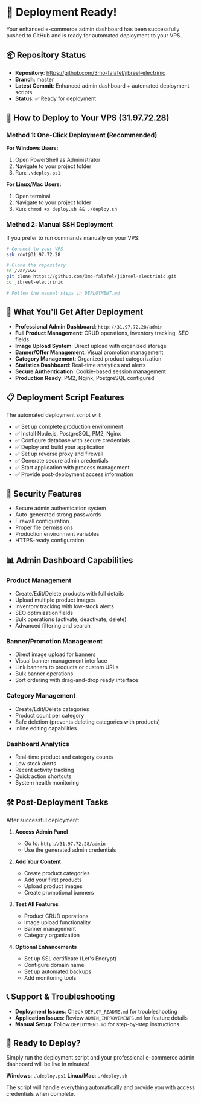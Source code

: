 # 🎉 Deployment Ready!

Your enhanced e-commerce admin dashboard has been successfully pushed to GitHub and is ready for automated deployment to your VPS.

## 📦 Repository Status
- **Repository**: https://github.com/3mo-falafel/jibreel-electrinic
- **Branch**: master
- **Latest Commit**: Enhanced admin dashboard + automated deployment scripts
- **Status**: ✅ Ready for deployment

## 🚀 How to Deploy to Your VPS (31.97.72.28)

### Method 1: One-Click Deployment (Recommended)

**For Windows Users:**
1. Open PowerShell as Administrator
2. Navigate to your project folder
3. Run: `.\deploy.ps1`

**For Linux/Mac Users:**
1. Open terminal
2. Navigate to your project folder  
3. Run: `chmod +x deploy.sh && ./deploy.sh`

### Method 2: Manual SSH Deployment
If you prefer to run commands manually on your VPS:

```bash
# Connect to your VPS
ssh root@31.97.72.28

# Clone the repository
cd /var/www
git clone https://github.com/3mo-falafel/jibreel-electrinic.git
cd jibreel-electrinic

# Follow the manual steps in DEPLOYMENT.md
```

## 🔑 What You'll Get After Deployment

- **Professional Admin Dashboard**: `http://31.97.72.28/admin`
- **Full Product Management**: CRUD operations, inventory tracking, SEO fields
- **Image Upload System**: Direct upload with organized storage
- **Banner/Offer Management**: Visual promotion management
- **Category Management**: Organized product categorization
- **Statistics Dashboard**: Real-time analytics and alerts
- **Secure Authentication**: Cookie-based session management
- **Production Ready**: PM2, Nginx, PostgreSQL configured

## 📋 Deployment Script Features

The automated deployment script will:
- ✅ Set up complete production environment
- ✅ Install Node.js, PostgreSQL, PM2, Nginx
- ✅ Configure database with secure credentials
- ✅ Deploy and build your application
- ✅ Set up reverse proxy and firewall
- ✅ Generate secure admin credentials
- ✅ Start application with process management
- ✅ Provide post-deployment access information

## 🔐 Security Features

- Secure admin authentication system
- Auto-generated strong passwords
- Firewall configuration
- Proper file permissions
- Production environment variables
- HTTPS-ready configuration

## 📊 Admin Dashboard Capabilities

### Product Management
- Create/Edit/Delete products with full details
- Upload multiple product images
- Inventory tracking with low-stock alerts
- SEO optimization fields
- Bulk operations (activate, deactivate, delete)
- Advanced filtering and search

### Banner/Promotion Management  
- Direct image upload for banners
- Visual banner management interface
- Link banners to products or custom URLs
- Bulk banner operations
- Sort ordering with drag-and-drop ready interface

### Category Management
- Create/Edit/Delete categories
- Product count per category
- Safe deletion (prevents deleting categories with products)
- Inline editing capabilities

### Dashboard Analytics
- Real-time product and category counts
- Low stock alerts
- Recent activity tracking
- Quick action shortcuts
- System health monitoring

## 🛠️ Post-Deployment Tasks

After successful deployment:

1. **Access Admin Panel**
   - Go to: `http://31.97.72.28/admin`  
   - Use the generated admin credentials

2. **Add Your Content**
   - Create product categories
   - Add your first products
   - Upload product images
   - Create promotional banners

3. **Test All Features**
   - Product CRUD operations
   - Image upload functionality
   - Banner management
   - Category organization

4. **Optional Enhancements**
   - Set up SSL certificate (Let's Encrypt)
   - Configure domain name
   - Set up automated backups
   - Add monitoring tools

## 📞 Support & Troubleshooting

- **Deployment Issues**: Check `DEPLOY_README.md` for troubleshooting
- **Application Issues**: Review `ADMIN_IMPROVEMENTS.md` for feature details
- **Manual Setup**: Follow `DEPLOYMENT.md` for step-by-step instructions

## 🎯 Ready to Deploy?

Simply run the deployment script and your professional e-commerce admin dashboard will be live in minutes!

**Windows**: `.\deploy.ps1`
**Linux/Mac**: `./deploy.sh`

The script will handle everything automatically and provide you with access credentials when complete.